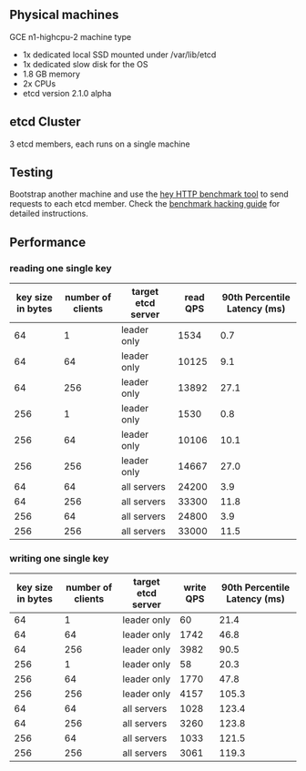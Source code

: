 ## Physical machines

GCE n1-highcpu-2 machine type

- 1x dedicated local SSD mounted under /var/lib/etcd
- 1x dedicated slow disk for the OS
- 1.8 GB memory
- 2x CPUs
- etcd version 2.1.0 alpha

## etcd Cluster

3 etcd members, each runs on a single machine

## Testing

Bootstrap another machine and use the [hey HTTP benchmark tool][hey] to send requests to each etcd member. Check the [benchmark hacking guide][hack-benchmark] for detailed instructions.

## Performance

### reading one single key

| key size in bytes | number of clients | target etcd server | read QPS | 90th Percentile Latency (ms) |
|-------------------|-------------------|--------------------|----------|---------------|
| 64                | 1                 | leader only        | 1534     | 0.7        |
| 64                | 64                | leader only        | 10125    | 9.1      |
| 64                | 256               | leader only        | 13892    | 27.1      |
| 256               | 1                 | leader only        | 1530     | 0.8       |
| 256               | 64                | leader only        | 10106    | 10.1      |
| 256               | 256               | leader only        | 14667    | 27.0      |
| 64                | 64                | all servers        | 24200    | 3.9      |
| 64                | 256               | all servers        | 33300    | 11.8      |
| 256               | 64                | all servers        | 24800    | 3.9      |
| 256               | 256               | all servers        | 33000    | 11.5      |

### writing one single key

| key size in bytes | number of clients | target etcd server | write QPS | 90th Percentile Latency (ms) |
|-------------------|-------------------|--------------------|-----------|---------------|
| 64                | 1                 | leader only        | 60        | 21.4 |
| 64                | 64                | leader only        | 1742      | 46.8 |
| 64                | 256               | leader only        | 3982      | 90.5 |
| 256               | 1                 | leader only        | 58        | 20.3 |
| 256               | 64                | leader only        | 1770      | 47.8 |
| 256               | 256               | leader only        | 4157      | 105.3 |
| 64                | 64                | all servers        | 1028      | 123.4 |
| 64                | 256               | all servers        | 3260      | 123.8 |
| 256               | 64                | all servers        | 1033      | 121.5 |
| 256               | 256               | all servers        | 3061      | 119.3 |

[hey]: https://github.com/rakyll/hey
[hack-benchmark]: https://GDTS/utils/coreos/etcd/tree/master/hack/benchmark
